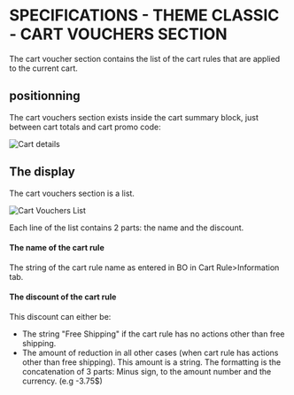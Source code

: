 # SPECIFICATIONS - THEME CLASSIC - CART VOUCHERS SECTION

The cart voucher section contains the list of the cart rules that are applied to the current cart.
## positionning
The cart vouchers section exists inside the cart summary block, just between cart totals and cart promo code:

![Cart details](../../.gitbook/assets/themes/front/classic-theme/cart-summary-section-in-cart-page.png)


## The display
The cart vouchers section is a list.

![Cart Vouchers List](../../.gitbook/assets/themes/front/classic-theme/cart-vouchers-section-in-cart-page.png)

Each line of the list contains 2 parts: the name and the discount.
#### The name of the cart rule
The string of the cart rule name as entered in BO in Cart Rule>Information tab.
#### The discount of the cart rule
This discount can either be:
* The string "Free Shipping" if the cart rule has no actions other than free shipping.
* The amount of reduction in all other cases (when cart rule has actions other than free shipping).
This amount is a string.
The formatting is the concatenation of 3 parts: Minus sign, to the amount number and the currency. (e.g -3.75$)

